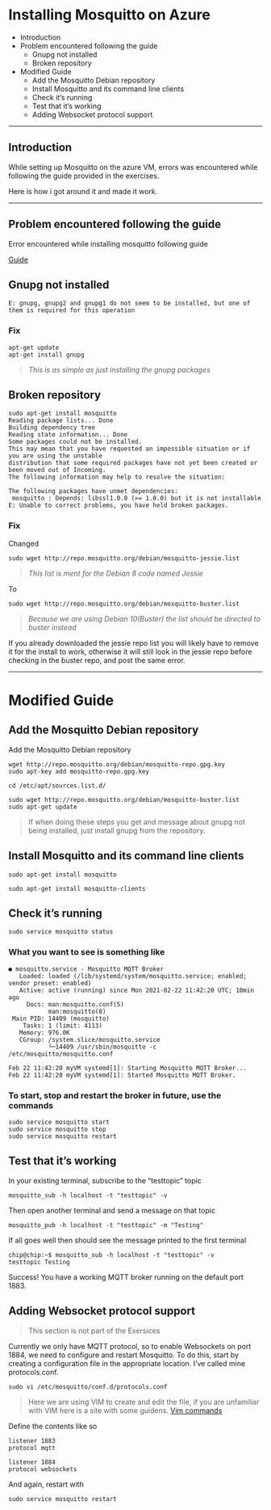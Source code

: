 # Installing Mosquitto on Azure

* Introduction
* Problem encountered following the guide
    * Gnupg not installed
    * Broken repository
* Modified Guide
    * Add the Mosquitto Debian repository
    * Install Mosquitto and its command line clients
    * Check it’s running
    * Test that it’s working
    * Adding Websocket protocol support

---
## Introduction

While setting up Mosquitto on the azure VM, errors was encountered while following the guide provided in the exercises.

Here is how i got around it and made it work.

---
## Problem encountered following the guide

Error encountered while installing mosquitto following guide

[Guide](https://medium.com/@rossdanderson/installing-mosquitto-broker-on-debian-2a341fe88981)

## Gnupg not installed

```
E: gnupg, gnupg2 and gnupg1 do not seem to be installed, but one of them is required for this operation
```

### Fix

    apt-get update
    apt-get install gnupg

> *This is as simple as just installing the gnupg packages*



## Broken repository

```
sudo apt-get install mosquitto
Reading package lists... Done
Building dependency tree       
Reading state information... Done
Some packages could not be installed.
This may mean that you have requested an impossible situation or if you are using the unstable 
distribution that some required packages have not yet been created or been moved out of Incoming.
The following information may help to resolve the situation:

The following packages have unmet dependencies:
 mosquitto : Depends: libssl1.0.0 (>= 1.0.0) but it is not installable
E: Unable to correct problems, you have held broken packages.

```
### Fix

Changed

    sudo wget http://repo.mosquitto.org/debian/mosquitto-jessie.list

> *This list is ment for the Debian 8 code named Jessie*

To

    sudo wget http://repo.mosquitto.org/debian/mosquitto-buster.list
    
> *Because we are using Debian 10(Buster) the list should be directed to buster instead*

If you already downloaded the jessie repo list you will likely have to remove it for the install to work, otherwise it will still look in the jessie repo before checking in the buster repo, and post the same error.

---

# Modified Guide

## Add the Mosquitto Debian repository

Add the Mosquitto Debian repository

    wget http://repo.mosquitto.org/debian/mosquitto-repo.gpg.key
    sudo apt-key add mosquitto-repo.gpg.key

    cd /etc/apt/sources.list.d/

    sudo wget http://repo.mosquitto.org/debian/mosquitto-buster.list
    sudo apt-get update

> If when doing these steps you get and message about gnupg not being installed, just install gnupg from the repository.

## Install Mosquitto and its command line clients

    sudo apt-get install mosquitto

    sudo apt-get install mosquitto-clients

## Check it’s running

    sudo service mosquitto status


### What you want to see is something like

```
● mosquitto.service - Mosquitto MQTT Broker
   Loaded: loaded (/lib/systemd/system/mosquitto.service; enabled; vendor preset: enabled)
   Active: active (running) since Mon 2021-02-22 11:42:20 UTC; 10min ago
     Docs: man:mosquitto.conf(5)
           man:mosquitto(8)
 Main PID: 14409 (mosquitto)
    Tasks: 1 (limit: 4113)
   Memory: 976.0K
   CGroup: /system.slice/mosquitto.service
           └─14409 /usr/sbin/mosquitto -c /etc/mosquitto/mosquitto.conf

Feb 22 11:42:20 myVM systemd[1]: Starting Mosquitto MQTT Broker...
Feb 22 11:42:20 myVM systemd[1]: Started Mosquitto MQTT Broker.
```
### To start, stop and restart the broker in future, use the commands
    
    sudo service mosquitto start
    sudo service mosquitto stop
    sudo service mosquitto restart
    
## Test that it’s working

In your existing terminal, subscribe to the “testtopic” topic

    mosquitto_sub -h localhost -t "testtopic" -v

Then open another terminal and send a message on that topic

    mosquitto_pub -h localhost -t "testtopic" -m "Testing"

If all goes well then should see the message printed to the first terminal

    chip@chip:~$ mosquitto_sub -h localhost -t "testtopic" -v
    testtopic Testing

Success! You have a working MQTT broker running on the default port 1883.

## Adding Websocket protocol support

> This section is not part of the Exersices

Currently we only have MQTT protocol, so to enable Websockets on port 1884, we need to configure and restart Mosquitto. To do this, start by creating a configuration file in the appropriate location. 
I’ve called mine protocols.conf.

    sudo vi /etc/mosquitto/conf.d/protocols.conf

> Here we are using VIM to create and edit the file, if you are unfamiliar with VIM here is a site with some guidens. [Vim commands](https://linuxhandbook.com/basic-vim-commands/)

Define the contents like so

    listener 1883
    protocol mqtt

    listener 1884
    protocol websockets

And again, restart with

    sudo service mosquitto restart
